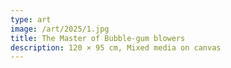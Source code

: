 ```yaml
---
type: art
image: /art/2025/1.jpg
title: The Master of Bubble-gum blowers
description: 120 × 95 cm, Mixed media on canvas
---
```

